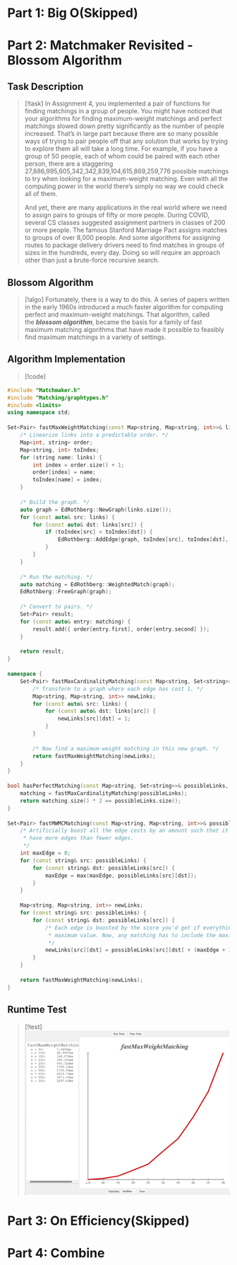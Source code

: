 # Part 1: Big O(Skipped)




# Part 2: Matchmaker Revisited - Blossom Algorithm
## Task Description
> [!task] 
> In Assignment 4, you implemented a pair of functions for finding matchings in a group of people. You might have noticed that your algorithms for finding maximum-weight matchings and perfect matchings slowed down pretty significantly as the number of people increased. That’s in large part because there are so many possible ways of trying to pair people off that any solution that works by trying to explore them all will take a long time. For example, if you have a group of 50 people, each of whom could be paired with each other person, there are a staggering 27,886,995,605,342,342,839,104,615,869,259,776 possible matchings to try when looking for a maximum-weight matching. Even with all the computing power in the world there’s simply no way we could check all of them.
> 
> And yet, there are many applications in the real world where we need to assign pairs to groups of fifty or more people. During COVID, several CS classes suggested assignment partners in classes of 200 or more people. The famous Stanford Marriage Pact assigns matches to groups of over 8,000 people. And some algorithms for assigning routes to package delivery drivers need to find matches in groups of sizes in the hundreds, every day. Doing so will require an approach other than just a brute-force recursive search.


## Blossom Algorithm
> [!algo]
> Fortunately, there is a way to do this. A series of papers written in the early 1960s introduced a much faster algorithm for computing perfect and maximum-weight matchings. That algorithm, called the **_blossom algorithm_**, became the basis for a family of fast maximum matching algorithms that have made it possible to feasibly find maximum matchings in a variety of settings.


## Algorithm Implementation
> [!code]
```C++
#include "Matchmaker.h"
#include "Matching/graphtypes.h"
#include <limits>
using namespace std;

Set<Pair> fastMaxWeightMatching(const Map<string, Map<string, int>>& links) {
    /* Linearize links into a predictable order. */
    Map<int, string> order;
    Map<string, int> toIndex;
    for (string name: links) {
        int index = order.size() + 1;
        order[index] = name;
        toIndex[name] = index;
    }

    /* Build the graph. */
    auto graph = EdRothberg::NewGraph(links.size());
    for (const auto& src: links) {
        for (const auto& dst: links[src]) {
            if (toIndex[src] < toIndex[dst]) {
                EdRothberg::AddEdge(graph, toIndex[src], toIndex[dst], links[src][dst]);
            }
        }
    }

    /* Run the matching. */
    auto matching = EdRothberg::WeightedMatch(graph);
    EdRothberg::FreeGraph(graph);

    /* Convert to pairs. */
    Set<Pair> result;
    for (const auto& entry: matching) {
        result.add({ order[entry.first], order[entry.second] });
    }

    return result;
}

namespace {
    Set<Pair> fastMaxCardinalityMatching(const Map<string, Set<string>>& links) {
        /* Transform to a graph where each edge has cost 1. */
        Map<string, Map<string, int>> newLinks;
        for (const auto& src: links) {
            for (const auto& dst: links[src]) {
                newLinks[src][dst] = 1;
            }
        }

        /* Now find a maximum-weight matching in this new graph. */
        return fastMaxWeightMatching(newLinks);
    }
}

bool hasPerfectMatching(const Map<string, Set<string>>& possibleLinks, Set<Pair>& matching) {
    matching = fastMaxCardinalityMatching(possibleLinks);
    return matching.size() * 2 == possibleLinks.size();
}

Set<Pair> fastMWMCMatching(const Map<string, Map<string, int>>& possibleLinks) {
    /* Artificially boost all the edge costs by an amount such that it is always better to
     * have more edges than fewer edges.
     */
    int maxEdge = 0;
    for (const string& src: possibleLinks) {
        for (const string& dst: possibleLinks[src]) {
            maxEdge = max(maxEdge, possibleLinks[src][dst]);
        }
    }

    Map<string, Map<string, int>> newLinks;
    for (const string& src: possibleLinks) {
        for (const string& dst: possibleLinks[src]) {
            /* Each edge is boosted by the score you'd get if everything was paired at the
             * maximum value. Now, any matching has to include the maximum number of edges.
             */
            newLinks[src][dst] = possibleLinks[src][dst] + (maxEdge + 1) * possibleLinks.size();
        }
    }

    return fastMaxWeightMatching(newLinks);
}

```

 

## Runtime Test
> [!test]
> ![](Assign5_Recursion_OOP.assets/image-20231229092435893.png)




# Part 3:  On Efficiency(Skipped)


# Part 4: Combine
